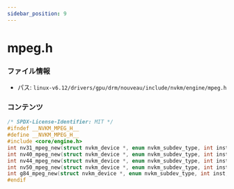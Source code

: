 ```yaml
---
sidebar_position: 9
---
```

# mpeg.h

### ファイル情報

- パス: `linux-v6.12/drivers/gpu/drm/nouveau/include/nvkm/engine/mpeg.h`

### コンテンツ

```h
/* SPDX-License-Identifier: MIT */
#ifndef __NVKM_MPEG_H__
#define __NVKM_MPEG_H__
#include <core/engine.h>
int nv31_mpeg_new(struct nvkm_device *, enum nvkm_subdev_type, int inst, struct nvkm_engine **);
int nv40_mpeg_new(struct nvkm_device *, enum nvkm_subdev_type, int inst, struct nvkm_engine **);
int nv44_mpeg_new(struct nvkm_device *, enum nvkm_subdev_type, int inst, struct nvkm_engine **);
int nv50_mpeg_new(struct nvkm_device *, enum nvkm_subdev_type, int inst, struct nvkm_engine **);
int g84_mpeg_new(struct nvkm_device *, enum nvkm_subdev_type, int inst, struct nvkm_engine **);
#endif

```

